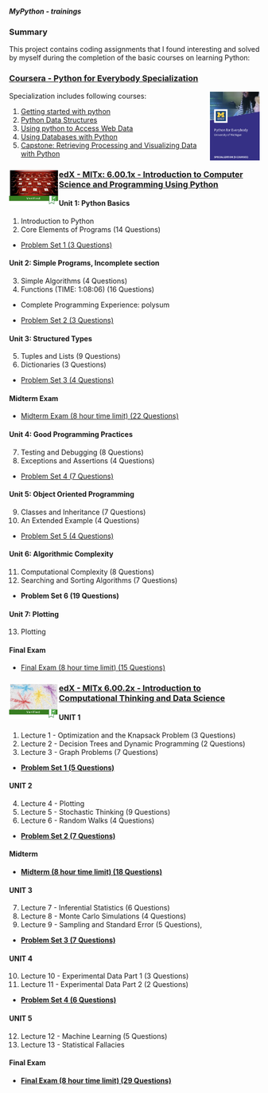 ##### MyPython - trainings

### Summary

This project contains coding assignments that I found interesting and solved by myself during the completion of the basic courses on learning Python:

### [Coursera - Python for Everybody Specialization](https://www.coursera.org/specializations/python)

[<img src="https://github.com/alexey198631/trainings/blob/main/coursera_python_for_everybody/course_picture.png" alt="course picture" width="100" align="right">](https://www.coursera.org/specializations/python)

Specialization includes following courses:

1. [Getting started with python](https://github.com/alexey198631/trainings/tree/main/coursera_python_for_everybody/course_1_getting_started_with_Python)
2. [Python Data Structures](https://github.com/alexey198631/trainings/tree/main/coursera_python_for_everybody/course_2_Python_data_structures)
3. [Using python to Access Web Data](https://github.com/alexey198631/trainings/tree/main/coursera_python_for_everybody/course_3_using_Python_to_acess_web_data)
4. [Using Databases with Python](https://github.com/alexey198631/trainings/tree/main/coursera_python_for_everybody/course_4_using_databases_with_Python)
5. [Capstone: Retrieving Processing and Visualizing Data with Python](https://github.com/alexey198631/trainings/tree/main/coursera_python_for_everybody/course_5_capstone_retrieving_processing_and_visualizing_data_with_Python)

### [<img src="https://github.com/alexey198631/trainings/blob/main/edx_introduction_to_computer_science_and_programming_using_Python/course_picture.png" alt="course picture" width="100" align="left">](https://www.edx.org/course/introduction-to-computer-science-and-programming-7?index=product&queryID=ffa27a743e81f3397da91aefee857fe1&position=1) [edX - MITx: 6.00.1x - Introduction to Computer Science and Programming Using Python](https://github.com/alexey198631/trainings/tree/main/edx_introduction_to_computer_science_and_programming_using_Python)

#### Unit 1: Python Basics

1. Introduction to Python
2. Core Elements of Programs (14 Questions)

- [Problem Set 1 (3 Questions)](https://github.com/alexey198631/trainings/tree/main/edx_introduction_to_computer_science_and_programming_using_Python/Problem_Set_1_Python_basics)

#### Unit 2: Simple Programs, Incomplete section

3. Simple Algorithms (4 Questions)
4. Functions (TIME: 1:08:06) (16 Questions)

- Complete Programming Experience: polysum

- [Problem Set 2 (3 Questions)](https://github.com/alexey198631/trainings/tree/main/edx_introduction_to_computer_science_and_programming_using_Python/Problem_Set_2_Simple_programs)

#### Unit 3: Structured Types

5. Tuples and Lists (9 Questions)
6. Dictionaries (3 Questions)

- [Problem Set 3 (4 Questions)](https://github.com/alexey198631/trainings/tree/main/edx_introduction_to_computer_science_and_programming_using_Python/Problem_Set_3_Structured_types)

#### Midterm Exam

- [Midterm Exam (8 hour time limit) (22 Questions)](https://github.com/alexey198631/trainings/tree/main/edx_introduction_to_computer_science_and_programming_using_Python/Problem_Set_Midterm_Exam)

#### Unit 4: Good Programming Practices

7. Testing and Debugging (8 Questions)
8. Exceptions and Assertions (4 Questions)

- [Problem Set 4 (7 Questions)](https://github.com/alexey198631/trainings/tree/main/edx_introduction_to_computer_science_and_programming_using_Python/Problem_Set_4_Good_Programming_Practices)

#### Unit 5: Object Oriented Programming

9. Classes and Inheritance (7 Questions)
10. An Extended Example (4 Questions)

- [Problem Set 5 (4 Questions)](https://github.com/alexey198631/trainings/tree/main/edx_introduction_to_computer_science_and_programming_using_Python/Problem_Set_5_Object_Oriented_Programming)

#### Unit 6: Algorithmic Complexity

11. Computational Complexity (8 Questions)
12. Searching and Sorting Algorithms (7 Questions)

- **Problem Set 6 (19 Questions)**

#### Unit 7: Plotting

13. Plotting

#### Final Exam

- [Final Exam (8 hour time limit) (15 Questions)](https://github.com/alexey198631/trainings/tree/main/edx_introduction_to_computer_science_and_programming_using_Python/Final_Exam)


### [<img src="https://github.com/alexey198631/trainings/blob/main/edx_introduction_to_computational_thinking_and_data_science/Problem_Set_1_Optimization_and_the_Knapsack_Problem/data_files/course_picture.png" alt="course picture" width="100" align="left">](https://github.com/alexey198631/trainings/blob/main/edx_introduction_to_computational_thinking_and_data_science/Problem_Set_1_Optimization_and_the_Knapsack_Problem/data_files/course_picture.png) [edX - MITx 6.00.2x - Introduction to Computational Thinking and Data Science](https://github.com/alexey198631/trainings/tree/main/edx_introduction_to_computational_thinking_and_data_science)


#### UNIT 1

1. Lecture 1 - Optimization and the Knapsack Problem (3 Questions)
2. Lecture 2 - Decision Trees and Dynamic Programming (2 Questions)
3. Lecture 3 - Graph Problems (7 Questions)

- [**Problem Set 1 (5 Questions)**](https://github.com/alexey198631/trainings/tree/main/edx_introduction_to_computational_thinking_and_data_science/Problem_Set_1_Optimization_and_the_Knapsack_Problem)

#### UNIT 2

4. Lecture 4 - Plotting
5. Lecture 5 - Stochastic Thinking (9 Questions)
6. Lecture 6 - Random Walks (4 Questions)

- [**Problem Set 2 (7 Questions)**](https://github.com/alexey198631/trainings/tree/main/edx_introduction_to_computational_thinking_and_data_science/Problem_Set_2_Random_walks)

#### Midterm

- [**Midterm (8 hour time limit) (18 Questions)**](https://github.com/alexey198631/trainings/tree/main/edx_introduction_to_computational_thinking_and_data_science/Problem_Set_Midterm_Exam)

#### UNIT 3

7. Lecture 7 - Inferential Statistics (6 Questions)
8. Lecture 8 - Monte Carlo Simulations (4 Questions)
9. Lecture 9 - Sampling and Standard Error (5 Questions),

- [**Problem Set 3 (7 Questions)**](https://github.com/alexey198631/trainings/tree/main/edx_introduction_to_computational_thinking_and_data_science/Problem_Set_3_Running_and_Analyzing_Simulation)

#### UNIT 4

10. Lecture 10 - Experimental Data Part 1 (3 Questions)
11. Lecture 11 - Experimental Data Part 2 (2 Questions)

- [**Problem Set 4 (6 Questions)**](https://github.com/alexey198631/trainings/tree/main/edx_introduction_to_computational_thinking_and_data_science/Problem_Set_4_Models_to_analyze_and_visualize_climate_change)

#### UNIT 5

12. Lecture 12 - Machine Learning (5 Questions)
13. Lecture 13 - Statistical Fallacies

#### Final Exam

- [**Final Exam (8 hour time limit) (29 Questions)**](https://github.com/alexey198631/trainings/tree/main/edx_introduction_to_computational_thinking_and_data_science/Problem_Set_Final_Exam)
